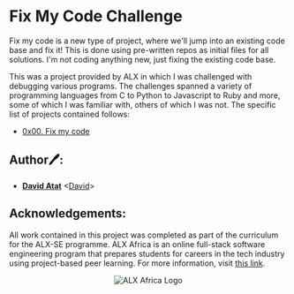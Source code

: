 # Fix My Code Challenge

Fix my code is a new type of project, where we'll jump into an existing code
base and fix it! This is done using pre-written repos as initial files for all
solutions. I'm not coding anything new, just fixing the existing code base.

This was a project provided by ALX in which I was challenged with debugging
various programs. The challenges spanned a variety of programming languages
from C to Python to Javascript to Ruby and more, some of which I was familiar
with, others of which I was not. The specific list of projects contained follows:

- [0x00. Fix my code](./0x00-challenge)

## Author🖊️:

- **[David Atat](https://twitter.com/iamdaveeazi)** <[David](https://github.com/daveeazi)>

## Acknowledgements:

All work contained in this project was completed as part of the curriculum for the ALX-SE programme.
ALX Africa is an online full-stack software engineering program that prepares students for careers
in the tech industry using project-based peer learning. For more information, visit
[this link](https://www.alxafrica.com).

<p align="center">
  <img src="http://www.alxafrica.com/wp-content/uploads/2022/01/header-logo.png"
    alt="ALX Africa Logo"
  >
  </p>
